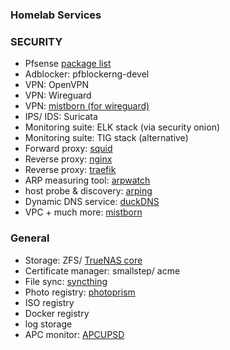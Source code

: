 ### Homelab Services

### SECURITY
- Pfsense [package list](https://docs.netgate.com/pfsense/en/latest/packages/list.html)
- Adblocker: pfblockerng-devel
- VPN: OpenVPN
- VPN: Wireguard 
- VPN: [mistborn (for wireguard)](https://gitlab.com/cyber5k/mistborn)
- IPS/ IDS: Suricata
- Monitoring suite: ELK stack (via security onion)
- Monitoring suite: TIG stack (alternative)
- Forward proxy: [squid](https://docs.netgate.com/pfsense/en/latest/recipes/http-client-proxy.html)
- Reverse proxy: [nginx](https://docs.nginx.com/nginx/admin-guide/web-server/reverse-proxy/)
- Reverse proxy: [traefik](https://traefik.io/traefik/)
- ARP measuring tool: [arpwatch](https://en.wikipedia.org/wiki/Arpwatch)
- host probe & discovery: [arping](https://docs.netgate.com/pfsense/en/latest/packages/arping.html)
- Dynamic DNS service: [duckDNS](https://www.duckdns.org/)
- VPC + much more: [mistborn](https://gitlab.com/cyber5k/mistborn)

### General 
- Storage: ZFS/ [TrueNAS core](https://www.truenas.com/docs/)
- Certificate manager: smallstep/ acme
- File sync: [syncthing](https://syncthing.net/)
- Photo registry: [photoprism](https://photoprism.app/)
- ISO registry
- Docker registry
- log storage 
- APC monitor: [APCUPSD](http://www.apcupsd.org/manual/manual.html)
